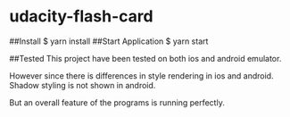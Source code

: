 # udacity-flash-card

##Install
    $ yarn install
##Start Application
    $ yarn start

##Tested
This project have been tested on both ios and android emulator. 

However since there is differences in style rendering in ios and android. Shadow styling is not shown in android.

But an overall feature of the programs is running perfectly.